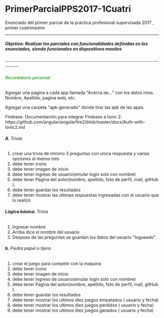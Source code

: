 # PrimerParcialPPS2017-1Cuatri
Enunciado del primer parcial de la práctica profesional supervisada 2017 , primer cuatrimestre



-------------------------------------------------------------------------------------
<h5>Objetivo: Realizar los parciales con funcionalidades definidas en los enunciados, siendo funcionales en dispositivos moviles</h5>
-------------------------------------------------------------------------------------
<h6 style="color: green">Recordatorio personal</h6>
<p>Agregar una pagina a cada app llamada "Acerca de..." con los datos mios. Nombre, Apellido, pagina web, etc.</p>
<p>Agregar una carpeta "apk-generado" donde tirar las apk de las apps.</p>
<p>Firebase. Documentación para integrar Firebase a Ionic 2: https://github.com/angular/angularfire2/blob/master/docs/Auth-with-Ionic2.md</p>

<h6 id="inicializacionDelObjeto"> <strong>A. </strong> Trivia</h6>
<ol>
	<li>crear una trivia de minimo 3 preguntas con unica respuesta y varias opciones al menos tres  </li>
  <li> debe tener   icono</li>
  <li> debe tener  imagen de inicio </li>
  <li> debe tener  ingreso de usuario(emular login solo con nombre)</li>
  <li> debe tener Pagina del autor(nombre, apellido, foto de perfil, mail, gitHub  ). </li>
  <li> debe tener guardar los resultados </li>
   <li> debe tener mostrar las ultimas respuestas ingresadas con el usuario que lo realizó </li>

</ol>
<h6><strong>Lógica básica. </strong> Trivia</h6>
<ol>
<li>Ingresar nombre</li>
<li>Arriba dice el nombre del usuario</li>
<li>Despues de las preguntas se guardan los datos del usuario "logueado".</li>
</ol>

<h6 id="inicializacionDelObjeto"> <strong>b. </strong> Piedra papel o tijera</h6>
<ol>
	<li>crear el juego para competir con la maquina </li>
  <li> debe tener   icono</li>
  <li> debe tener  imagen de inicio </li>
  <li> debe tener  ingreso de usuario(emular login solo con nombre)</li>
  <li> debe tener Pagina del autor(nombre, apellido, foto de perfil, mail, gitHub  ). </li>
   <li> debe tener guardar los resultados </li>
   <li> debe tener mostrar los ultimos diez juegos empatados ( usuario y fecha)  </li>
   <li> debe tener mostrar los ultimos diez juegos perdidos ( usuario y fecha)  </li>
   <li> debe tener mostrar los ultimos diez juegos ganados ( usuario y fecha)  </li>

</ol>
